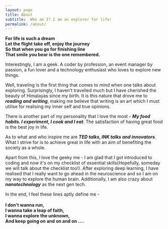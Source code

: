 ```yaml
---
layout: page
title: About
subtitle:  Who am I? I am an explorer for life!
permalink: /about/
---
```


**For life is such a dream** <br>
**Let the flight take off, enjoy the journey** <br>
**So that when you go for finishing line** <br>
**That smile you bear is the one remembered.** <br>

Interestingly, I am a geek. A coder by profession, an event manager by passion, a fun lover and a technology enthusiast who loves to explore new things. 

Well, traveling is the first thing that comes to mind when one talks about exploring. Surprisingly, I haven't travelled much but I have cherished the beauty of Himalayas since my birth. It is this nature that drove me to ***reading and writing***, making me believe that writing is an art which I must utilise for realising my inner self and true opinions. 

There is another part of my personality that I love the most - ***My food habits. I experiment, I cook and I eat***. The satisfaction of having great food is the best joy in life.

As to what and who inspire me are ***TED talks, INK talks and innovators***. What I strive for is to achieve great in life with an aim of benefiting the society as a whole. 

Apart from this, I love the geeky me - I am glad that I got introduced to coding and now it's on my checklist of essential skills(Hopefully, someday we will talk about the checklist too!). After exploring deep learning, I have realised that I really want to go ahead in the neuroscience and so I am on my way to explore the human brain. Additionally, I am also crazy about ***nanotechnology*** as the next gen tech.

In the end, I feel these lines aptly define me -  <br> <br>
**I don't wanna run,** <br>
**I wanna take a leap of faith,**  <br>
**I wanna explore the unknown,**  <br>
**And keep going on and on and on ....**  <br>